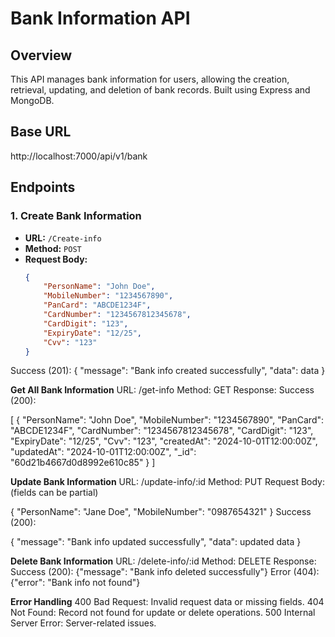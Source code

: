 
# Bank Information API

## Overview

This API manages bank information for users, allowing the creation, retrieval, updating, and deletion of bank records. Built using Express and MongoDB.

## Base URL

http://localhost:7000/api/v1/bank


## Endpoints

### 1. Create Bank Information
- **URL:** `/Create-info`
- **Method:** `POST`
- **Request Body:**
  ```json
  {
      "PersonName": "John Doe",
      "MobileNumber": "1234567890",
      "PanCard": "ABCDE1234F",
      "CardNumber": "1234567812345678",
      "CardDigit": "123",
      "ExpiryDate": "12/25",
      "Cvv": "123"
  }


Success (201):
{
    "message": "Bank info created successfully",
    "data": data
}

**Get All Bank Information**
URL: /get-info
Method: GET
Response:
Success (200):

[
    {
        "PersonName": "John Doe",
        "MobileNumber": "1234567890",
        "PanCard": "ABCDE1234F",
        "CardNumber": "1234567812345678",
        "CardDigit": "123",
        "ExpiryDate": "12/25",
        "Cvv": "123",
        "createdAt": "2024-10-01T12:00:00Z",
        "updatedAt": "2024-10-01T12:00:00Z",
        "_id": "60d21b4667d0d8992e610c85"
    }
]

**Update Bank Information**
URL: /update-info/:id
Method: PUT
Request Body: (fields can be partial)

{
    "PersonName": "Jane Doe",
    "MobileNumber": "0987654321"
}
Success (200):

{
    "message": "Bank info updated successfully",
    "data": updated data
}


**Delete Bank Information**
URL: /delete-info/:id
Method: DELETE
Response:
Success (200): {"message": "Bank info deleted successfully"}
Error (404): {"error": "Bank info not found"}


**Error Handling**
400 Bad Request: Invalid request data or missing fields.
404 Not Found: Record not found for update or delete operations.
500 Internal Server Error: Server-related issues.

